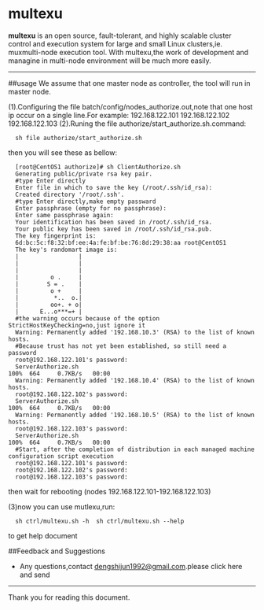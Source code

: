# multexu
**multexu** is an open source, fault-tolerant, and highly scalable cluster control and execution system for large and small Linux clusters,ie. muxmulti-node execution tool. With multexu,the work of development and managine in multi-node environment will be much more easily.

---
##usage
We assume that one master node as controller, the tool will run in master node.

(1).Configuring the file batch/config/nodes_authorize.out,note that one host ip occur on a single line.For example:
      192.168.122.101
      192.168.122.102
      192.168.122.103
(2).Runing the file authorize/start_authorize.sh.command:

      sh file authorize/start_authorize.sh
  then you will see these as bellow:
  
      [root@CentOS1 authorize]# sh ClientAuthorize.sh
      Generating public/private rsa key pair.
      #type Enter directly
      Enter file in which to save the key (/root/.ssh/id_rsa):
      Created directory '/root/.ssh'.
      #type Enter directly,make empty passward
      Enter passphrase (empty for no passphrase):
      Enter same passphrase again:
      Your identification has been saved in /root/.ssh/id_rsa.
      Your public key has been saved in /root/.ssh/id_rsa.pub.
      The key fingerprint is:
      6d:bc:5c:f8:32:bf:ee:4a:fe:bf:be:76:8d:29:38:aa root@CentOS1
      The key's randomart image is:
      |                 |
      |                 |
      |                 |
      |         o .     |
      |        S = .    |
      |         o +     |
      |          *..  o.|
      |         oo+. + o|
      |      E...o***=+ |
      #the warning occurs because of the option StrictHostKeyChecking=no,just ignore it
      Warning: Permanently added '192.168.10.3' (RSA) to the list of known hosts.
      #Because trust has not yet been established, so still need a password
      root@192.168.122.101's password:
      ServerAuthorize.sh                                                                            100%  664     0.7KB/s   00:00
      Warning: Permanently added '192.168.10.4' (RSA) to the list of known hosts.
      root@192.168.122.102's password:
      ServerAuthorize.sh                                                                            100%  664     0.7KB/s   00:00
      Warning: Permanently added '192.168.10.5' (RSA) to the list of known hosts.
      root@192.168.122.103's password:
      ServerAuthorize.sh                                                                            100%  664     0.7KB/s   00:00
      #Start, after the completion of distribution in each managed machine configuration script execution
      root@192.168.122.101's password:
      root@192.168.122.102's password:
      root@192.168.122.103's password:

then wait for rebooting (nodes 192.168.122.101-192.168.122.103)

(3)now you can use mutlexu,run:

      sh ctrl/multexu.sh -h  sh ctrl/multexu.sh --help
  to get help document

##Feedback and Suggestions
- Any questions,contact <dengshijun1992@gmail.com>.please click here and send
  
***
Thank you for reading this document.
